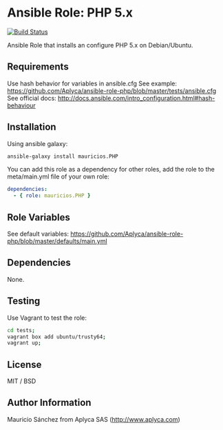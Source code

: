 # Ansible Role: PHP 5.x

[![Build Status](https://travis-ci.org/Aplyca/ansible-role-php.svg?branch=master)](https://travis-ci.org/Aplyca/ansible-role-php)

Ansible Role that installs an configure PHP 5.x on Debian/Ubuntu.

## Requirements

Use hash behavior for variables in ansible.cfg
See example: https://github.com/Aplyca/ansible-role-php/blob/master/tests/ansible.cfg
See official docs: http://docs.ansible.com/intro_configuration.html#hash-behaviour

## Installation

Using ansible galaxy:
```bash
ansible-galaxy install mauricios.PHP
```
You can add this role as a dependency for other roles, add the role to the meta/main.yml file of your own role:
```yaml
dependencies:
  - { role: mauricios.PHP }
```

## Role Variables

See default variables: https://github.com/Aplyca/ansible-role-php/blob/master/defaults/main.yml

## Dependencies

None.

## Testing

Use Vagrant to test the role:

```bash
cd tests;
vagrant box add ubuntu/trusty64;
vagrant up;
```

## License

MIT / BSD

## Author Information

Mauricio Sánchez from Aplyca SAS (http://www.aplyca.com)